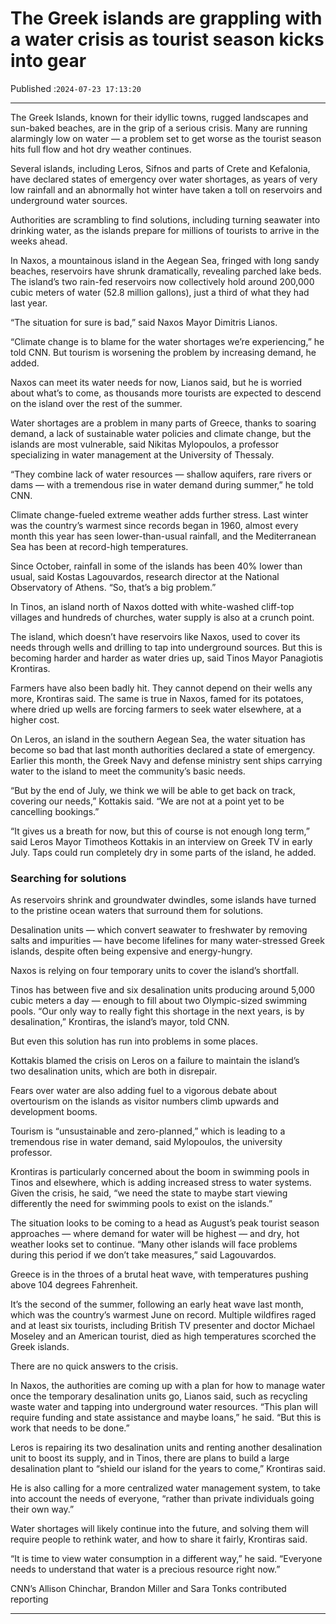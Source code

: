 # The Greek islands are grappling with a water crisis as tourist season kicks into gear

Published :`2024-07-23 17:13:20`

---

The Greek Islands, known for their idyllic towns, rugged landscapes and sun-baked beaches, are in the grip of a serious crisis. Many are running alarmingly low on water — a problem set to get worse as the tourist season hits full flow and hot dry weather continues.

Several islands, including Leros, Sifnos and parts of Crete and Kefalonia, have declared states of emergency over water shortages, as years of very low rainfall and an abnormally hot winter have taken a toll on reservoirs and underground water sources.

Authorities are scrambling to find solutions, including turning seawater into drinking water, as the islands prepare for millions of tourists to arrive in the weeks ahead.

In Naxos, a mountainous island in the Aegean Sea, fringed with long sandy beaches, reservoirs have shrunk dramatically, revealing parched lake beds. The island’s two rain-fed reservoirs now collectively hold around 200,000 cubic meters of water (52.8 million gallons), just a third of what they had last year.

“The situation for sure is bad,” said Naxos Mayor Dimitris Lianos.

“Climate change is to blame for the water shortages we’re experiencing,” he told CNN. But tourism is worsening the problem by increasing demand, he added.

Naxos can meet its water needs for now, Lianos said, but he is worried about what’s to come, as thousands more tourists are expected to descend on the island over the rest of the summer.

Water shortages are a problem in many parts of Greece, thanks to soaring demand, a lack of sustainable water policies and climate change, but the islands are most vulnerable, said Nikitas Mylopoulos, a professor specializing in water management at the University of Thessaly.

“They combine lack of water resources — shallow aquifers, rare rivers or dams — with a tremendous rise in water demand during summer,” he told CNN.

Climate change-fueled extreme weather adds further stress. Last winter was the country’s warmest since records began in 1960, almost every month this year has seen lower-than-usual rainfall, and the Mediterranean Sea has been at record-high temperatures.

Since October, rainfall in some of the islands has been 40% lower than usual, said Kostas Lagouvardos, research director at the National Observatory of Athens. “So, that’s a big problem.”

In Tinos, an island north of Naxos dotted with white-washed cliff-top villages and hundreds of churches, water supply is also at a crunch point.

The island, which doesn’t have reservoirs like Naxos, used to cover its needs through wells and drilling to tap into underground sources. But this is becoming harder and harder as water dries up, said Tinos Mayor Panagiotis Krontiras.

Farmers have also been badly hit. They cannot depend on their wells any more, Krontiras said. The same is true in Naxos, famed for its potatoes, where dried up wells are forcing farmers to seek water elsewhere, at a higher cost.

On Leros, an island in the southern Aegean Sea, the water situation has become so bad that last month authorities declared a state of emergency. Earlier this month, the Greek Navy and defense ministry sent ships carrying water to the island to meet the community’s basic needs.

“But by the end of July, we think we will be able to get back on track, covering our needs,” Kottakis said. “We are not at a point yet to be cancelling bookings.”

“It gives us a breath for now, but this of course is not enough long term,” said Leros Mayor Timotheos Kottakis in an interview on Greek TV in early July. Taps could run completely dry in some parts of the island, he added.

### Searching for solutions

As reservoirs shrink and groundwater dwindles, some islands have turned to the pristine ocean waters that surround them for solutions.

Desalination units — which convert seawater to freshwater by removing salts and impurities — have become lifelines for many water-stressed Greek islands, despite often being expensive and energy-hungry.

Naxos is relying on four temporary units to cover the island’s shortfall.

Tinos has between five and six desalination units producing around 5,000 cubic meters a day — enough to fill about two Olympic-sized swimming pools. “Our only way to really fight this shortage in the next years, is by desalination,” Krontiras, the island’s mayor, told CNN.

But even this solution has run into problems in some places.

Kottakis blamed the crisis on Leros on a failure to maintain the island’s two desalination units, which are both in disrepair.

Fears over water are also adding fuel to a vigorous debate about overtourism on the islands as visitor numbers climb upwards and development booms.

Tourism is “unsustainable and zero-planned,” which is leading to a tremendous rise in water demand, said Mylopoulos, the university professor.

Krontiras is particularly concerned about the boom in swimming pools in Tinos and elsewhere, which is adding increased stress to water systems. Given the crisis, he said, “we need the state to maybe start viewing differently the need for swimming pools to exist on the islands.”

The situation looks to be coming to a head as August’s peak tourist season approaches — where demand for water will be highest — and dry, hot weather looks set to continue. “Many other islands will face problems during this period if we don’t take measures,” said Lagouvardos.

Greece is in the throes of a brutal heat wave, with temperatures pushing above 104 degrees Fahrenheit.

It’s the second of the summer, following an early heat wave last month, which was the country’s warmest June on record. Multiple wildfires raged and at least six tourists, including British TV presenter and doctor Michael Moseley and an American tourist, died as high temperatures scorched the Greek islands.

There are no quick answers to the crisis.

In Naxos, the authorities are coming up with a plan for how to manage water once the temporary desalination units go, Lianos said, such as recycling waste water and tapping into underground water resources. “This plan will require funding and state assistance and maybe loans,” he said. “But this is work that needs to be done.”

Leros is repairing its two desalination units and renting another desalination unit to boost its supply, and in Tinos, there are plans to build a large desalination plant to “shield our island for the years to come,” Krontiras said.

He is also calling for a more centralized water management system, to take into account the needs of everyone, “rather than private individuals going their own way.”

Water shortages will likely continue into the future, and solving them will require people to rethink water, and how to share it fairly, Krontiras said.

“It is time to view water consumption in a different way,” he said. “Everyone needs to understand that water is a precious resource right now.”

CNN’s Allison Chinchar, Brandon Miller and Sara Tonks contributed reporting

---

